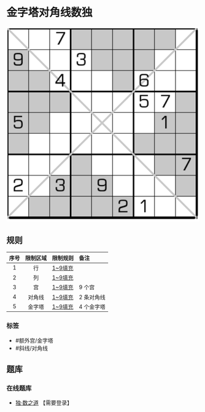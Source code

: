 # 金字塔对角线数独
<!-- START doctoc generated TOC please keep comment here to allow auto update -->
<!-- DON'T EDIT THIS SECTION, INSTEAD RE-RUN doctoc TO UPDATE -->

<!-- END doctoc generated TOC please keep comment here to allow auto update -->

![题](../../../../../images/sudoku/金字塔对角线数独.png)

## 规则

| 序号  | 限制区域 | 限制规则    | 备注     |
|:---:|:----:|:--------|:-------|
|  1  |  行   | [1~9填充] |        |
|  2  |  列   | [1~9填充] |        |
|  3  |  宫   | [1~9填充] | 9 个宫   |
|  4  | 对角线  | [1~9填充] | 2 条对角线 |
|  5  | 金字塔  | [1~9填充] | 4 个金字塔 |

### 标签

- #额外宫/金字塔
- #斜线/对角线

## 题库

### 在线题库

- [独·数之道](http://www.sudokufans.org.cn/lx/game.index.php?type=xxx) 【需要登录】

[1~9填充]: ../../../../../rules/rules.md#1to9填充
